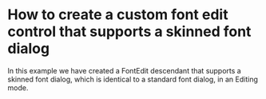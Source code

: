 # How to create a custom font edit control that supports a skinned font dialog


<p>In this example we have created a FontEdit descendant that supports a skinned font dialog, which is identical to a standard font dialog, in an Editing mode.</p>

<br/>


